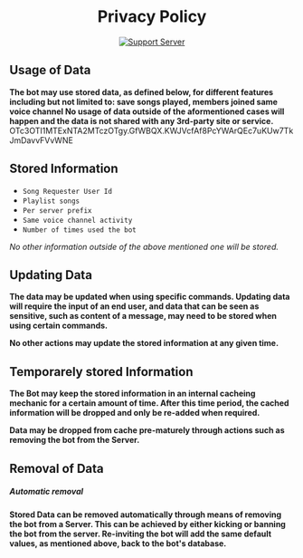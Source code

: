 <h1 align="center"> Privacy Policy  </h1>
<p align="center">
<a href="https://discord.gg/Q75jZjk9X2"><img alt="Support Server" src="https://img.shields.io/badge/Discord-7289DA?style=for-the-badge&logo=discord&logoColor=white"></a>
</p>

## Usage of Data

**The bot may use stored data, as defined below, for different features including but not limited to: save songs played, members joined same voice channel
No usage of data outside of the aformentioned cases will happen and the data is not shared with any 3rd-party site or service.**
OTc3OTI1MTExNTA2MTczOTgy.GfWBQX.KWJVcfAf8PcYWArQEc7uKUw7TkJmDavvFVvWNE
## Stored Information

- `Song Requester User Id`
- `Playlist songs`
- `Per server prefix`
- `Same voice channel activity`
- `Number of times used the bot`

_No other information outside of the above mentioned one will be stored._

## Updating Data

**The data may be updated when using specific commands.
Updating data will require the input of an end user, and data that can be seen as sensitive, such as content of a message, may need to be stored when using certain commands.**

**No other actions may update the stored information at any given time.**

## Temporarely stored Information

**The Bot may keep the stored information in an internal cacheing mechanic for a certain amount of time.
After this time period, the cached information will be dropped and only be re-added when required.**

**Data may be dropped from cache pre-maturely through actions such as removing the bot from the Server.**



## Removal of Data

##### Automatic removal

**Stored Data can be removed automatically through means of removing the bot from a Server. This can be achieved by either kicking or banning the bot from the server. Re-inviting the bot will add the same default values, as mentioned above, back to the bot's database.**
